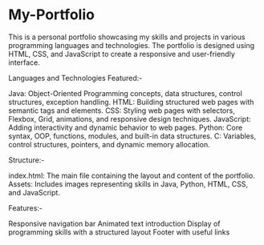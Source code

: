 # My-Portfolio
This is a personal portfolio showcasing my skills and projects in various programming languages and technologies. The portfolio is designed using HTML, CSS, and JavaScript to create a responsive and user-friendly interface.

Languages and Technologies Featured:-

Java: Object-Oriented Programming concepts, data structures, control structures, exception handling.
HTML: Building structured web pages with semantic tags and elements.
CSS: Styling web pages with selectors, Flexbox, Grid, animations, and responsive design techniques.
JavaScript: Adding interactivity and dynamic behavior to web pages.
Python: Core syntax, OOP, functions, modules, and built-in data structures.
C: Variables, control structures, pointers, and dynamic memory allocation.

Structure:-

index.html: The main file containing the layout and content of the portfolio.
Assets: Includes images representing skills in Java, Python, HTML, CSS, and JavaScript.

Features:-

Responsive navigation bar
Animated text introduction
Display of programming skills with a structured layout
Footer with useful links
